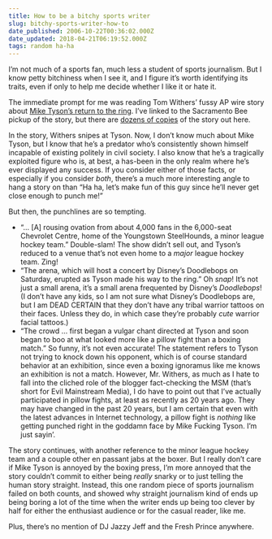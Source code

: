 ```yaml
---
title: How to be a bitchy sports writer
slug: bitchy-sports-writer-how-to
date_published: 2006-10-22T00:36:02.000Z
date_updated: 2018-04-21T06:19:52.000Z
tags: random ha-ha
---
```


I’m not much of a sports fan, much less a student of sports journalism. But I know petty bitchiness when I see it, and I figure it’s worth identifying its traits, even if only to help me decide whether I like it or hate it.

The immediate prompt for me was reading Tom Withers’ fussy AP wire story about [Mike Tyson’s return to the ring](http://dwb.sacbee.com/24hour/sports/story/3399542p-12496622c.html). I’ve linked to the Sacramento Bee pickup of the story, but there are [dozens of copies](http://news.google.com/news?q=host+a+concert+by+Disney%27s+Doodlebops+on+Saturday) of the story out here.

In the story, Withers snipes at Tyson. Now, I don’t know much about Mike Tyson, but I know that he’s a predator who’s consistently shown himself incapable of existing politely in civil society. I also know that he’s a tragically exploited figure who is, at best, a has-been in the only realm where he’s ever displayed any success. If you consider either of those facts, or especially if you consider *both*, there’s a much more interesting angle to hang a story on than “Ha ha, let’s make fun of this guy since he’ll never get close enough to punch me!”

But then, the punchlines are so tempting.

- “… [A] rousing ovation from about 4,000 fans in the 6,000-seat Chevrolet Centre, home of the Youngstown SteelHounds, a minor league hockey team.” Double-slam! The show didn’t sell out, and Tyson’s reduced to a venue that’s not even home to a *major* league hockey team. Zing!
- “The arena, which will host a concert by Disney’s Doodlebops on Saturday, erupted as Tyson made his way to the ring.” Oh *snap*! It’s not just a small arena, it’s a small arena frequented by Disney’s *Doodlebops*! (I don’t have any kids, so I am not sure what Disney’s Doodlebops are, but I am DEAD CERTAIN that they don’t have any tribal warrior tattoos on their faces. Unless they do, in which case they’re probably *cute* warrior facial tattoos.)
- “The crowd … first began a vulgar chant directed at Tyson and soon began to boo at what looked more like a pillow fight than a boxing match.” So funny, it’s not even accurate! The statement refers to Tyson not trying to knock down his opponent, which is of course standard behavior at an exhibition, since even a boxing ignoramus like me knows an exhibition is not a match. However, Mr. Withers, as much as I hate to fall into the cliched role of the blogger fact-checking the MSM (that’s short for Evil Mainstream Media), I do have to point out that I’ve actually participated in pillow fights, at least as recently as 20 years ago. They may have changed in the past 20 years, but I am certain that even with the latest advances in Internet technology, a pillow fight is *nothing* like getting punched right in the goddamn face by Mike Fucking Tyson. I’m just sayin’.

The story continues, with another reference to the minor league hockey team and a couple other en passant jabs at the boxer. But I really don’t care if Mike Tyson is annoyed by the boxing press, I’m more annoyed that the story couldn’t commit to either being *really* snarky or to just telling the human story straight. Instead, this one random piece of sports journalism failed on both counts, and showed why straight journalism kind of ends up being boring a lot of the time when the writer ends up being too clever by half for either the enthusiast audience or for the casual reader, like me.

Plus, there’s no mention of DJ Jazzy Jeff and the Fresh Prince anywhere.
